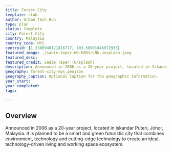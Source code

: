 ```yaml
---
title: Forest City
template: stub
author: Urban Tech Hub
type: plan
status: Complete
city: Forest City
country: Malaysia
country_code: MYS
centroid: [1.3380946121816777, 103.58901048972933]
featured_image: ./sadie-teper-WG-hXR1rLNk-unsplash.jpeg
featured_desc: 
featured_credit: Sadie Teper (Unsplash)
description: Announced in 2006 as a 20-year project, located in Iskandar Puteri, Johor, Malaysia. It is planned to be a smart and green futuristic city that combines environment, technology and cutting-edge technology to create an ideal, technology-driven living and working space ecosystem.
geography: forest-city-mys.geojson
geography_caption: Optional Caption for the geographic information.
year_start:
year_completed:
tags:

---
```


## Overview

Announced in 2006 as a 20-year project, located in Iskandar Puteri, Johor, Malaysia. It is planned to be a smart and green futuristic city that combines environment, technology and cutting-edge technology to create an ideal, technology-driven living and working space ecosystem.
